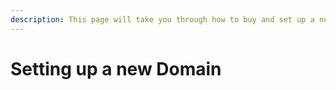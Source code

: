 ```yaml
---
description: This page will take you through how to buy and set up a new domain.
---
```


# Setting up a new Domain

